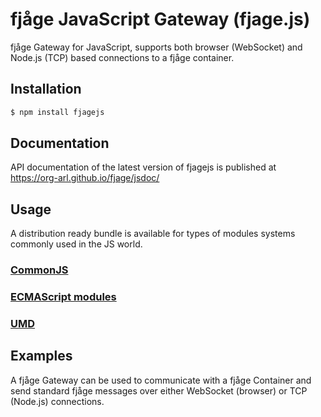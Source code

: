 # fjåge JavaScript Gateway (fjage.js)

fjåge Gateway for JavaScript, supports both browser (WebSocket) and Node.js (TCP) based connections to a fjåge container.

## Installation

```sh
$ npm install fjagejs
```

## Documentation

API documentation of the latest version of fjagejs is published at https://org-arl.github.io/fjage/jsdoc/

## Usage

A distribution ready bundle is available for types of modules systems commonly used in the JS world.

### [CommonJS](dist/cjs)

### [ECMAScript modules](dist/mjs)

### [UMD](dist)


## Examples

A fjåge Gateway can be used to communicate with a fjåge Container and send standard fjåge messages over either WebSocket (browser) or TCP (Node.js) connections.
